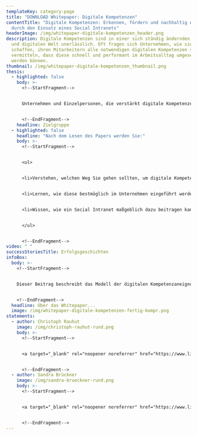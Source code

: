 ```yaml
---
templateKey: category-page
title: "DOWNLOAD Whitepaper: Digitale Kompetenzen"
contentTitle: "Digitale Kompetenzen: Erkennen, fördern und nachhaltig etablieren
  durch den Einsatz eines Social Intranets"
headerImage: /img/whitepaper-digitale-kompetenzen_header.png
description: Digitale Kompetenzen sind in einer sich ständig ändernden, globalen
  und digitalen Welt unerlässlich. Oft fragen sich Unternehmen, wie sie es
  schaffen, ihren Mitarbeitern alle notwendigen digitalen Kompetenzen so zu
  vermitteln, dass diese schnell und performant im Arbeitsalltag umgesetzt
  werden können.
thumbnail: /img/whitepaper-digitale-kompetenzen_thumbnail.png
thesis:
  - highlighted: false
    body: >-
      <!--StartFragment-->


      Unternehmen und Einzelpersonen, die verstärkt digitale Kompetenzen fördern wollen und/oder sich mit der Einführung digitaler Kompetenzen innerhalb eines Social Intranets Projekts beschäftigen.


      <!--EndFragment-->
    headline: Zielgruppe
  - highlighted: false
    headline: "Nach dem Lesen des Papers werden Sie:"
    body: >-
      <!--StartFragment-->


      <ul>


      <li>Verstehen, welchen Weg Sie gehen sollten, um digitale Kompetenzen zu erkennen.</li>


      <li>Lernen, wie diese bestmöglich im Unternehmen eingeführt werden können</li>


      <li>Wissen, wie ein Social Intranet maßgeblich dazu beitragen kann digitale Kompetenzen zu fördern.</li>


      </ul>


      <!--EndFragment-->
video: " "
successStoriesTitle: Erfolgsgeschichten
infoBox:
  body: >-
    <!--StartFragment-->


    Dieser Beitrag beschreibt das Modell der digitalen Kompetenzaneignung von der digitalen Inkompetenz hin zu einer digitalen Kompetenz und geht dabei speziell auf das Social Intranet als Hilfsmittel zur Aneignung digitaler Kompetenzen im Unternehmen und für den einzelnen Mitarbeiter ein. Es werden sowohl praktische Umsetzungsbeispiele gegeben, als auch Rahmenbedingungen für den Einsatz aufgezeigt.


    <!--EndFragment-->
  headline: Über das Whitepaper...
  image: /img/whitepaper-digitale-kompetenzen-fertig-kompr.png
statements:
  - author: Christoph Rauhut
    image: /img/christoph-rauhut-rund.png
    body: >-
      <!--StartFragment-->


      <a target="_blank" rel="noopener noreferrer" href="https://www.linkedin.com/in/crauhut/">Christoph Rauhut 🡕</a>, Initiator und Gründer von Real Experts ist nicht nur Geschäftsführer, sondern vor allem Berater rund um die Themen der Digitalisierung. Zusammen mit seinem Netzwerk aus verschieden Firmen berät er seine Kunden ganzheitlich in Bereichen wie der digitalen Zusammenarbeit und Kommunikation. Real Experts steht dabei für eine neue Form der Zusammenarbeit zwischen Menschen, mit dem Ziel die Bedürfnisse des Menschen in den Vordergrund zu rücken und negative Folgen tradierter Arbeitsmuster zu minimieren.


      <!--EndFragment-->
  - author: Sandra Brückner
    image: /img/sandra-brueckner-rund.png
    body: >-
      <!--StartFragment-->


      <a target="_blank" rel="noopener noreferrer" href="https://www.linkedin.com/in/sandrabrueckner/">Sandra Brückner 🡕</a> ist Berater für Digitalisierung insb. für die Einführung von sozialen Netzwerken. Auf Basis verschiedener Anwendungsfälle berät sie ihre Kunden von ersten konzeptionellen Workshops bis hin zur Umsetzung und Nachhaltung geeigneter Maßnahmen. Zusätzlich dazu kennt sich die studierte Wirtschaftsinformatikerin mit diversen Themen rund um die Aneignung von Wissen z.B. im Bereich Social Learning oder Working Out Loud.


      <!--EndFragment-->
---
```

